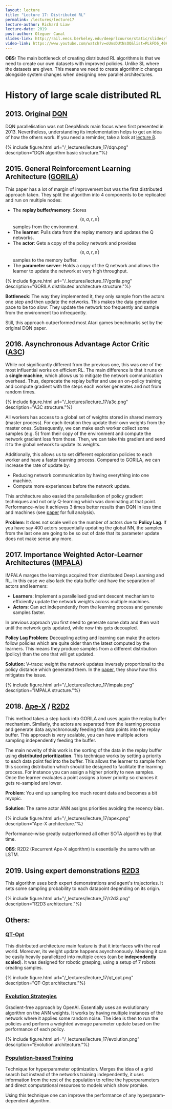 ```yaml
---
layout: lecture
title: "Lecture 17: Distributed RL"
permalink: /lectures/lecture17
lecture-author: Richard Liaw
lecture-date: 2019
post-author: Oleguer Canal
slides-link: http://rail.eecs.berkeley.edu/deeprlcourse/static/slides/lec-17.pdf
video-link: https://www.youtube.com/watch?v=oUnsDUtNsOQ&list=PLkFD6_40KJIwhWJpGazJ9VSj9CFMkb79A&index=17
---
```

<!--
Disclaimer and authorship:
This article is provided for free only for your personal informational and entertainment purposes. No commercial use of it is allowed.

Please note there might be mistakes. We would be grateful to receive (constructive) criticism if you spot any. You can reach us at: ai.campus.ai@gmail.com or directly open an issue on our github repo: https://github.com/CampusAI/CampusAI.github.io

If considering to use the text please cite the original author/s of the lecture/paper.
Furthermore, please acknowledge our work by adding a link to our website: https://campusai.github.io/ and citing our names: Oleguer Canal and Federico Taschin.
-->

**OBS:** The main bottleneck of creating distributed RL algorithms is that we need to create our own datasets with improved policies. Unlike SL where the datasets are given.
This means we need to create algorithmic changes alongside system changes when designing new parallel architectures.

# History of large scale distributed RL

## 2013. Original [DQN](https://arxiv.org/abs/1312.5602)

DQN parallelisation was not DeepMinds main focus when first presented in 2013.
Nevertheless, understanding its implementation helps to get an idea of how the others work.
If you need a reminder, take a look at [lecture 8](/lectures/lecture8).

{% include figure.html url="/_lectures/lecture_17/dqn.png" description="DQN algorithm basic structure."%}

## 2015. General Reinforcement Learning Architecture ([GORILA](https://arxiv.org/abs/1507.04296))

This paper has a lot of margin of improvement but was the first distributed approach taken. 
They split the algorithm into 4 components to be replicated and run on multiple nodes:
- The **replay buffer/memory**: Stores $$(s, a, r, s^\prime)$$ samples from the environment.
- The **learner**: Pulls data from the replay memory and updates the Q networks.
- The **actor**: Gets a copy of the policy network and provides $$(s, a, r, s^\prime)$$ samples to the memory buffer.
- The **parameter server**: Holds a copy of the Q network and allows the learner to update the network at very high throughput.

{% include figure.html url="/_lectures/lecture_17/gorila.png" description="GORILA distributed architecture structure."%}

**Bottleneck**:
The way they implemented it, they only sample from the actors one step and then update the networks. This makes the data generation pace to be too slow: They update the network too frequently and sample from the environment too infrequently.

Still, this approach outperformed most Atari games benchmarks set by the original DQN paper.

## 2016. Asynchronous Advantage Actor Critic ([A3C](https://arxiv.org/pdf/1602.01783.pdf))

While not significantly different from the previous one, this was one of the most influential works on efficient RL.
The main difference is that it runs on a **single machine**, which allows us to mitigate the network communication overhead.
Thus, deprecate the replay buffer and use an on-policy training and compute gradient with the steps each worker generates and not from random times.

{% include figure.html url="/_lectures/lecture_17/a3c.png" description="A3C structure."%}

All workers has access to a global set of weights stored in shared memory (master process).
For each iteration they update their own weights from the master ones.
Subsequently, we can make each worker collect some samples (e.g. 5) from their copy of the environment and compute the network gradient loss from those.
Then, we can take this gradient and send it to the global network to update its weights.

Additionally, this allows us to set different exploration policies to each worker and have a faster learning process. Compared to GORILA, we can increase the rate of update by:
- Reducing network communication by having everything into one machine.
- Compute more experiences before the network update.

This architecture also easied the parallelisation of policy gradient techniques and not only Q-learning which was dominating at that point.
Performance-wise it achieves 3 times better results than DQN in less time and machines (see [paper](https://arxiv.org/pdf/1602.01783.pdf) for full analysis).

**Problem**: It does not scale well on the number of actors due to **Policy Lag**.
If you have say 400 actors sequentially updating the global NN, the samples from the last one are going to be so out of date that its parameter update does not make sense any more.

## 2017. Importance Weighted Actor-Learner Architectures ([IMPALA](https://arxiv.org/abs/1802.01561))

IMPALA marges the learnings acquired from distributed Deep Learning and RL.
In this case we also lack the data buffer and have the separation of actors and learners:
- **Learners**: Implement a parallelised gradient descent mechanism to efficiently update the network weights across multiple machines.
- **Actors**: Can act independently from the learning process and generate samples faster.

In previous approach you first need to generate some data and then wait until the network gets updated, while now this gets decoupled.

**Policy Lag Problem:** Decoupling acting and learning can make the actors follow policies which are quite older than the latest computed by the learners.
This means they produce samples from a different distribution (policy) than the one that will get updated.

**Solution:** V-trace: weight the network updates inversely proportional to the policy distance which generated them. In the [paper](https://arxiv.org/abs/1802.01561), they show how this mitigates the issue.

{% include figure.html url="/_lectures/lecture_17/impala.png" description="IMPALA structure."%}

## 2018. [Ape-X](https://arxiv.org/abs/1803.00933) / [R2D2](https://openreview.net/pdf?id=r1lyTjAqYX)

This method takes a step back into GORILA and uses again the replay buffer mechanism.
Similarly, the actors are separated from the learning process and generate data asynchronously feeding the data points into the replay buffer.
This approach is very scalable, you can have multiple actors sampling independently feeding the buffer.

The main novelty of this work is the sorting of the data in the replay buffer using **distributed prioritization**.
This technique works by setting a priority to each data point fed into the buffer.
This allows the learner to sample from this scoring distribution which should be designed to facilitate the learning process.
For instance you can assign a higher priority to new samples.
Once the learner evaluates a point assigns a lower priority so chances it gets re-sampled are lower.

**Problem**: You end up sampling too much recent data and becomes a bit myopic.

**Solution**: The same actor ANN assigns priorities avoiding the recency bias.

{% include figure.html url="/_lectures/lecture_17/apex.png" description="Ape-X architecture."%}

Performance-wise greatly outperformed all other SOTA algorithms by that time.

**OBS**: R2D2 (Recurrent Ape-X algorithm) is essentially the same with an LSTM.

## 2019. Using expert demonstrations [R2D3](https://arxiv.org/abs/1909.01387)

This algorithm uses both expert demonstrations and agent's trajectories.
It sets some sampling probability to each datapoint depending on its origin.

{% include figure.html url="/_lectures/lecture_17/r2d3.png" description="R2D3 architecture."%}

## Others:

### [QT-Opt](https://arxiv.org/pdf/1806.10293.pdf)

This distributed architecture main feature is that it interfaces with the real world.
Moreover, its weight update happens asynchronously.
Meaning it can be easily heavily parallelized into multiple cores (can be **independently scaled**).
It was designed for robotic grasping, using a setup of 7 robots creating samples.

{% include figure.html url="/_lectures/lecture_17/qt_opt.png" description="QT-Opt architecture."%}


### [Evolution Strategies](https://arxiv.org/abs/1703.03864)

Gradient-free approach by OpenAI.
Essentially uses an evolutionary algorithm on the ANN weights.
It works by having  multiple instances of the network where it applies some random noise.
The idea is then to run the policies and perform a weighted average parameter update based on the performance of each policy.

{% include figure.html url="/_lectures/lecture_17/evolution.png" description="Evolution architecture."%}

### [Population-based Training](https://deepmind.com/blog/article/population-based-training-neural-networks)

Technique for hyperparameter optimization.
Merges the idea of a grid search but instead of the networks training independently, it uses information from the rest of the population to refine the hyperparameters and direct computational resources to models which show promise.

Using this technique one can improve the performance of any hyperparam-dependent algorithm.